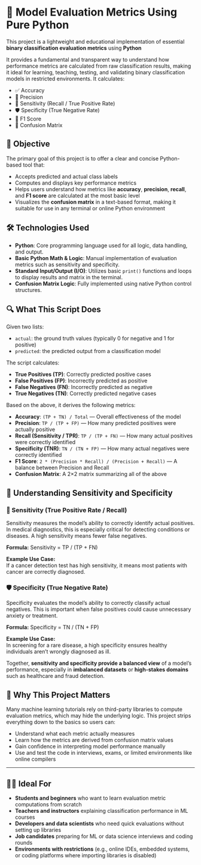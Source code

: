 # 🧮 Model Evaluation Metrics Using Pure Python

This project is a lightweight and educational implementation of essential **binary classification evaluation metrics** using **Python** 

It provides a fundamental and transparent way to understand how performance metrics are calculated from raw classification results, making it ideal for learning, teaching, testing, and validating binary classification models in restricted environments.
It calculates:
- ✅ Accuracy
- 📏 Precision
- 🎯 Sensitivity (Recall / True Positive Rate)
- 🛡️ Specificity (True Negative Rate)
- 🧠 F1 Score
- 🧾 Confusion Matrix

## 📌 Objective

The primary goal of this project is to offer a clear and concise Python-based tool that:
- Accepts predicted and actual class labels
- Computes and displays key performance metrics
- Helps users understand how metrics like **accuracy**, **precision**, **recall**, and **F1 score** are calculated at the most basic level
- Visualizes the **confusion matrix** in a text-based format, making it suitable for use in any terminal or online Python environment

## 🛠️ Technologies Used

- **Python**: Core programming language used for all logic, data handling, and output.
- **Basic Python Math & Logic**: Manual implementation of evaluation metrics such as sensitivity and specificity.
- **Standard Input/Output (I/O)**: Utilizes basic `print()` functions and loops to display results and matrix in the terminal.
- **Confusion Matrix Logic**: Fully implemented using native Python control structures.

## 🔍 What This Script Does

Given two lists:
- `actual`: the ground truth values (typically 0 for negative and 1 for positive)
- `predicted`: the predicted output from a classification model

The script calculates:
- **True Positives (TP)**: Correctly predicted positive cases
- **False Positives (FP)**: Incorrectly predicted as positive
- **False Negatives (FN)**: Incorrectly predicted as negative
- **True Negatives (TN)**: Correctly predicted negative cases

Based on the above, it derives the following metrics:
- **Accuracy**: `(TP + TN) / Total` — Overall effectiveness of the model
- **Precision**: `TP / (TP + FP)` — How many predicted positives were actually positive
- **Recall (Sensitivity / TPR)**: `TP / (TP + FN)` — How many actual positives were correctly identified
- **Specificity (TNR)**: `TN / (TN + FP)` — How many actual negatives were correctly identified
- **F1 Score**: `2 * (Precision * Recall) / (Precision + Recall)` — A balance between Precision and Recall
- **Confusion Matrix**: A 2×2 matrix summarizing all of the above

## 🔬 Understanding Sensitivity and Specificity

### 🎯 Sensitivity (True Positive Rate / Recall)
Sensitivity measures the model’s ability to correctly identify actual positives. In medical diagnostics, this is especially critical for detecting conditions or diseases. A high sensitivity means fewer false negatives.

**Formula:**
Sensitivity = TP / (TP + FN)

**Example Use Case:**  
If a cancer detection test has high sensitivity, it means most patients with cancer are correctly diagnosed.

### 🛡️ Specificity (True Negative Rate)
Specificity evaluates the model’s ability to correctly classify actual negatives. This is important when false positives could cause unnecessary anxiety or treatment.

**Formula:**
Specificity = TN / (TN + FP)

**Example Use Case:**  
In screening for a rare disease, a high specificity ensures healthy individuals aren’t wrongly diagnosed as ill.

Together, **sensitivity and specificity provide a balanced view** of a model’s performance, especially in **imbalanced datasets** or **high-stakes domains** such as healthcare and fraud detection.

## 🎯 Why This Project Matters

Many machine learning tutorials rely on third-party libraries to compute evaluation metrics, which may hide the underlying logic. This project strips everything down to the basics so users can:
- Understand what each metric actually measures
- Learn how the metrics are derived from confusion matrix values
- Gain confidence in interpreting model performance manually
- Use and test the code in interviews, exams, or limited environments like online compilers

---

## 👨‍🏫 Ideal For

- **Students and beginners** who want to learn evaluation metric computations from scratch
- **Teachers and instructors** explaining classification performance in ML courses
- **Developers and data scientists** who need quick evaluations without setting up libraries
- **Job candidates** preparing for ML or data science interviews and coding rounds
- **Environments with restrictions** (e.g., online IDEs, embedded systems, or coding platforms where importing libraries is disabled)

